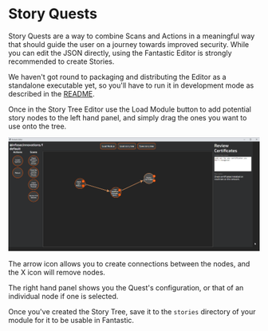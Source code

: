 # Story Quests

Story Quests are a way to combine Scans and Actions in a meaningful way that should guide the user on a journey towards improved security. While you can edit the JSON directly, using the Fantastic Editor is strongly recommended to create Stories.

We haven't got round to packaging and distributing the Editor as a standalone executable yet, so you'll have to run it in development mode as described in the [README](https://github.com/InfoSecInnovations/project-fantastic/blob/master/README.md).

Once in the Story Tree Editor use the Load Module button to add potential story nodes to the left hand panel, and simply drag the ones you want to use onto the tree. 

![Story Tree Editor](images/story-editor.png)

The arrow icon allows you to create connections between the nodes, and the X icon will remove nodes.

The right hand panel shows you the Quest's configuration, or that of an individual node if one is selected.

Once you've created the Story Tree, save it to the `stories` directory of your module for it to be usable in Fantastic.

